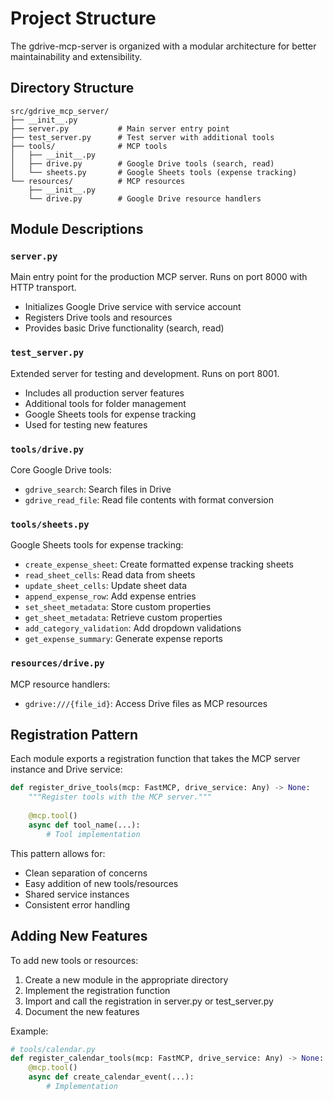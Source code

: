 # Project Structure

The gdrive-mcp-server is organized with a modular architecture for better maintainability and extensibility.

## Directory Structure

```
src/gdrive_mcp_server/
├── __init__.py
├── server.py           # Main server entry point
├── test_server.py      # Test server with additional tools
├── tools/              # MCP tools
│   ├── __init__.py
│   ├── drive.py        # Google Drive tools (search, read)
│   └── sheets.py       # Google Sheets tools (expense tracking)
└── resources/          # MCP resources
    ├── __init__.py
    └── drive.py        # Google Drive resource handlers
```

## Module Descriptions

### `server.py`
Main entry point for the production MCP server. Runs on port 8000 with HTTP transport.
- Initializes Google Drive service with service account
- Registers Drive tools and resources
- Provides basic Drive functionality (search, read)

### `test_server.py`
Extended server for testing and development. Runs on port 8001.
- Includes all production server features
- Additional tools for folder management
- Google Sheets tools for expense tracking
- Used for testing new features

### `tools/drive.py`
Core Google Drive tools:
- `gdrive_search`: Search files in Drive
- `gdrive_read_file`: Read file contents with format conversion

### `tools/sheets.py`
Google Sheets tools for expense tracking:
- `create_expense_sheet`: Create formatted expense tracking sheets
- `read_sheet_cells`: Read data from sheets
- `update_sheet_cells`: Update sheet data
- `append_expense_row`: Add expense entries
- `set_sheet_metadata`: Store custom properties
- `get_sheet_metadata`: Retrieve custom properties
- `add_category_validation`: Add dropdown validations
- `get_expense_summary`: Generate expense reports

### `resources/drive.py`
MCP resource handlers:
- `gdrive:///{file_id}`: Access Drive files as MCP resources

## Registration Pattern

Each module exports a registration function that takes the MCP server instance and Drive service:

```python
def register_drive_tools(mcp: FastMCP, drive_service: Any) -> None:
    """Register tools with the MCP server."""
    
    @mcp.tool()
    async def tool_name(...):
        # Tool implementation
```

This pattern allows for:
- Clean separation of concerns
- Easy addition of new tools/resources
- Shared service instances
- Consistent error handling

## Adding New Features

To add new tools or resources:

1. Create a new module in the appropriate directory
2. Implement the registration function
3. Import and call the registration in server.py or test_server.py
4. Document the new features

Example:
```python
# tools/calendar.py
def register_calendar_tools(mcp: FastMCP, drive_service: Any) -> None:
    @mcp.tool()
    async def create_calendar_event(...):
        # Implementation
```